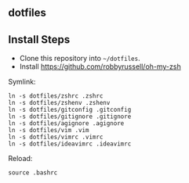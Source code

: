 ## dotfiles

## Install Steps

* Clone this repository into `~/dotfiles`.
* Install https://github.com/robbyrussell/oh-my-zsh

Symlink:
```
ln -s dotfiles/zshrc .zshrc
ln -s dotfiles/zshenv .zshenv
ln -s dotfiles/gitconfig .gitconfig
ln -s dotfiles/gitignore .gitignore
ln -s dotfiles/agignore .agignore
ln -s dotfiles/vim .vim
ln -s dotfiles/vimrc .vimrc
ln -s dotfiles/ideavimrc .ideavimrc
```

Reload:
```
source .bashrc
```
